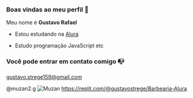 ### Boas vindas ao meu perfil 🥇

Meu nome é **Gustavo Rafael**

- Estou estudando na [Alura](https://www.alura.com.br)

- Estudo programação JavaScript etc

### Você pode entrar em contato comigo 📭

gustavo.strege159@gmail.com

@muzan2.g
![Muzan](https://tenor.com/bJ4CvYvTS3t.gif)
https://replit.com/@gustavostrege/Barbearia-Alura
